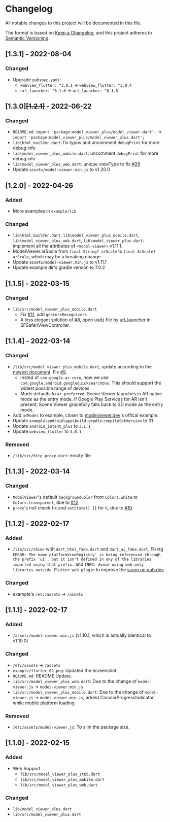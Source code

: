 # Changelog

All notable changes to this project will be documented in this file.

The format is based on [Keep a Changelog](https://keepachangelog.com/en/1.0.0/),
and this project adheres to [Semantic Versioning](https://semver.org/spec/v2.0.0.html).

## [1.3.1] - 2022-08-04

### Changed

- Upgrade `pubspec.yaml`:
  - `webview_flutter: ^3.0.1` -> `webview_flutter: ^3.0.4`
  - `url_launcher: ^6.1.0` -> `url_launcher: ^6.1.5`

## [1.3.0]~~[1.2.1]~~ - 2022-06-22

### Changed

- `README.md`: `import 'package:model_viewer_plus/model_viewer.dart';` -> `import 'package:model_viewer_plus/model_viewer_plus.dart';`
- `lib\html_builder.dart`: fix typos and uncomment `debugPrint` for more debug info
- `lib\model_viewer_plus_mobile.dart`: uncomment `debugPrint` for more debug info
- `lib\model_viewer_plus_web.dart`: unique viewType to fix [#29](https://github.com/omchiii/model_viewer_plus.dart/issues/29)
- Update `assets/model-viewer.min.js` to v1.20.0

## [1.2.0] - 2022-04-26

### Added

- More examples in `example/lib`

### Changed

- `lib\html_builder.dart`, `lib\model_viewer_plus_mobile.dart`, `lib\model_viewer_plus_web.dart`, `lib\model_viewer_plus.dart`: implement all the attributes of `<model-viewer>` v1.11.1.
- ModelViewer.arSacle from `final String? arScale` to `final ArScale? arScale`, which may be a breaking change.
- Update `assets/model-viewer.min.js` to v1.11.1
- Update example dir's gradle version to 7.0.2

## [1.1.5] - 2022-03-15

### Changed

- `lib/src/model_viewer_plus_mobile.dart`
  - Fix [#11](https://github.com/omchiii/model_viewer_plus.dart/issues/11), add `gestureRecognizers`
  - A less elegant solution of [#8](https://github.com/omchiii/model_viewer_plus.dart/issues/8), open usdz file by [url_launcher](https://pub.dev/packages/url_launcher) in SFSafariViewController.

## [1.1.4] - 2022-03-14

### Changed

- `/lib/src/model_viewer_plus_mobile.dart`, update according to the [newest document](https://developers.google.com/ar/develop/scene-viewer#3d-or-ar). Fix [#9](https://github.com/omchiii/model_viewer_plus.dart/issues/9).
  - Insted of `com.google.ar.core`, now we use `com.google.android.googlequicksearchbox`. This should support the widest possible range of devices.
  - Mode defaults to `ar_preferred`. Scene Viewer launches in AR native mode as the entry mode. If Google Play Services for AR isn't present, Scene Viewer gracefully falls back to 3D mode as the entry mode.
- Add `arModes` to example, closer to [modelviewer.dev](https://modelviewer.dev)'s offical example.
- Update `example\android\app\build.gradle` `compileSdkVersion` to 31
- Update `android_intent_plus` to `3.1.1`
- Update `webview_flutter` to `3.0.1`

### Removed

- `/lib/src/http_proxy.dart`: empty file

## [1.1.3] - 2022-03-14

### Changed

- `ModelViewer`'s default `backgroundColor` from `Colors.white` to `Colors.transparent`, due to [#12](https://github.com/omchiii/model_viewer_plus.dart/issues/12)
- `proxy`'s null check fix and `setState() {}` for it, due to [#10](https://github.com/omchiii/model_viewer_plus.dart/issues/10)

## [1.1.2] - 2022-02-17

### Added

- `/lib/src/shim/` with `dart_html_fake.dart` and `dart_ui_fake.dart`. Fixing `ERROR: The name platformViewRegistry' is being referenced through the prefix 'ui', but it isn't defined in any of the libraries imported using that prefix.` and `INFO: Avoid using web-only libraries outside Flutter web plugin` to improve the [score on pub.dev](https://pub.dev/packages/model_viewer_plus/score).

### Changed

- example's `/etc/assets` -> `/assets`

## [1.1.1] - 2022-02-17

### Added

- `/assets/model-viewer.min.js` (v1.10.1, which is actually identical to v1.10.0)

### Changed

- `/etc/assets` -> `/assets`
- `example/flutter_02.png`: Updated the Screenshot.
- `README.md`: README Update.
- `lib/src/model_viewer_plus_web.dart`: Due to the change of `model-viewer.js` -> `model-viewer.min.js`
- `lib/src/model_viewer_plus_mobile.dart`: Due to the change of `model-viewer.js` -> `model-viewer.min.js`, added CircularProgressIndicator while mobile platform loading

### Removed

- `/etc/assets/model-viewer.js`: To slim the package size.

## [1.1.0] - 2022-02-15

### Added

- Web Support
  - `lib/src/model_viewer_plus_stub.dart`
  - `lib/src/model_viewer_plus_mobile.dart`
  - `lib/src/model_viewer_plus_web.dart`

### Changed

- `lib/model_viewer_plus.dart`
- `lib/src/model_viewer_plus.dart`
